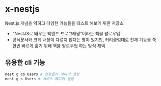 # x-nestjs

Nest.js 개념을 익히고 다양한 기능들을 테스트 해보기 위한 저장소

- "NestJS로 배우는 백엔드 프로그래밍"이라는 책을 팔로우업
- 공식문서와 크게 내용이 다르지 않다는 평이 있지만, 커리큘럼대로 전체 기능을 쭉 한번 빠르게 훑기 위해 책을 팔로우업 하는 방식 채택

## 유용한 cli 기능

```sh
nest g co Users # 컨트롤러 레이어 생성
nest g s Users # 서비스 레이어 생성
```
